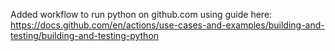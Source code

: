 Added workflow to run python on github.com using guide here:
https://docs.github.com/en/actions/use-cases-and-examples/building-and-testing/building-and-testing-python


